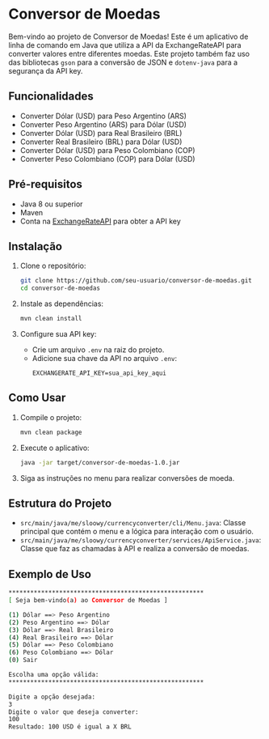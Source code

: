 # Conversor de Moedas

Bem-vindo ao projeto de Conversor de Moedas! Este é um aplicativo de linha de comando em Java que utiliza a API da ExchangeRateAPI para converter valores entre diferentes moedas. Este projeto também faz uso das bibliotecas `gson` para a conversão de JSON e `dotenv-java` para a segurança da API key.

## Funcionalidades

- Converter Dólar (USD) para Peso Argentino (ARS)
- Converter Peso Argentino (ARS) para Dólar (USD)
- Converter Dólar (USD) para Real Brasileiro (BRL)
- Converter Real Brasileiro (BRL) para Dólar (USD)
- Converter Dólar (USD) para Peso Colombiano (COP)
- Converter Peso Colombiano (COP) para Dólar (USD)

## Pré-requisitos

- Java 8 ou superior
- Maven
- Conta na [ExchangeRateAPI](https://exchangerate-api.com/) para obter a API key

## Instalação

1. Clone o repositório:
    ```sh
    git clone https://github.com/seu-usuario/conversor-de-moedas.git
    cd conversor-de-moedas
    ```

2. Instale as dependências:
    ```sh
    mvn clean install
    ```

3. Configure sua API key:
    - Crie um arquivo `.env` na raiz do projeto.
    - Adicione sua chave da API no arquivo `.env`:
        ```env
        EXCHANGERATE_API_KEY=sua_api_key_aqui
        ```

## Como Usar

1. Compile o projeto:
    ```sh
    mvn clean package
    ```

2. Execute o aplicativo:
    ```sh
    java -jar target/conversor-de-moedas-1.0.jar
    ```

3. Siga as instruções no menu para realizar conversões de moeda.

## Estrutura do Projeto

- `src/main/java/me/sloowy/currencyconverter/cli/Menu.java`: Classe principal que contém o menu e a lógica para interação com o usuário.
- `src/main/java/me/sloowy/currencyconverter/services/ApiService.java`: Classe que faz as chamadas à API e realiza a conversão de moedas.

## Exemplo de Uso

```sh
******************************************************
[ Seja bem-vindo(a) ao Conversor de Moedas ]

(1) Dólar ==> Peso Argentino
(2) Peso Argentino ==> Dólar
(3) Dólar ==> Real Brasileiro
(4) Real Brasileiro ==> Dólar
(5) Dólar ==> Peso Colombiano
(6) Peso Colombiano ==> Dólar
(0) Sair

Escolha uma opção válida:
******************************************************

Digite a opção desejada:
3
Digite o valor que deseja converter:
100
Resultado: 100 USD é igual a X BRL
